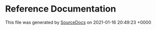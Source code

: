 # Reference Documentation

This file was generated by [SourceDocs](https://github.com/eneko/SourceDocs) on 2021-01-16 20:49:23 +0000